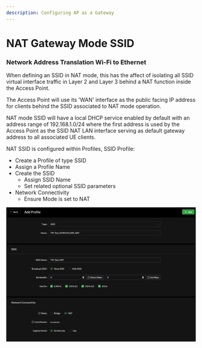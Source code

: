 ```yaml
---
description: Configuring AP as a Gateway
---
```


# NAT Gateway Mode SSID

### Network Address Translation Wi-Fi to Ethernet

When defining an SSID in NAT mode, this has the affect of isolating all SSID virtual interface traffic in Layer 2 and Layer 3 behind a NAT function inside the Access Point. 

The Access Point will use its 'WAN' interface as the public facing IP address for clients behind the SSID associated to NAT mode operation. 

NAT mode SSID will have a local DHCP service enabled by default with an address range of 192.168.1.0/24 where the first address is used by the Access Point as the SSID NAT LAN interface serving as default gateway address to all associated UE clients. 

NAT SSID is configured within Profiles, SSID Profile:

* Create a Profile of type SSID
* Assign a Profile Name
* Create the SSID 
  * Assign SSID Name
  * Set related optional SSID parameters
* Network Connectivity
  * Ensure Mode is set to NAT

![SSID NAT Configuration](../.gitbook/assets/screen-shot-2021-04-25-at-2.45.19-pm.png)

